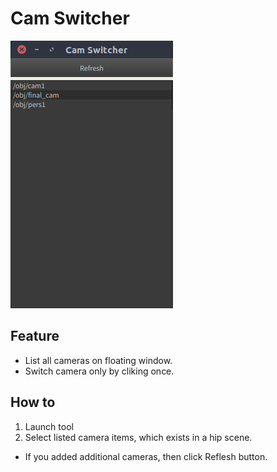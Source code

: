 # Cam Switcher

![](img/ss_cam_switcher_0001.png)

## Feature

* List all cameras on floating window.
* Switch camera only by cliking once.

## How to

1. Launch tool
2. Select listed camera items, which exists in a hip scene.

* If you added additional cameras, then click Reflesh button.
